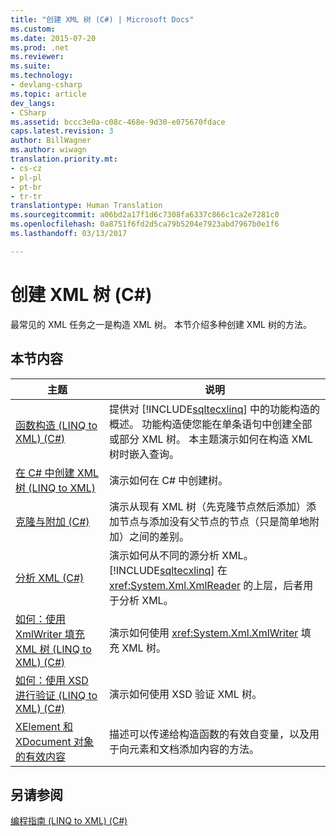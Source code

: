 ```yaml
---
title: "创建 XML 树 (C#) | Microsoft Docs"
ms.custom: 
ms.date: 2015-07-20
ms.prod: .net
ms.reviewer: 
ms.suite: 
ms.technology:
- devlang-csharp
ms.topic: article
dev_langs:
- CSharp
ms.assetid: bccc3e0a-c08c-468e-9d30-e075670fdace
caps.latest.revision: 3
author: BillWagner
ms.author: wiwagn
translation.priority.mt:
- cs-cz
- pl-pl
- pt-br
- tr-tr
translationtype: Human Translation
ms.sourcegitcommit: a06bd2a17f1d6c7308fa6337c866c1ca2e7281c0
ms.openlocfilehash: 0a8751f6fd2d5ca79b5204e7923abd7967b0e1f6
ms.lasthandoff: 03/13/2017

---
```

# <a name="creating-xml-trees-c"></a>创建 XML 树 (C#)
最常见的 XML 任务之一是构造 XML 树。 本节介绍多种创建 XML 树的方法。  
  
## <a name="in-this-section"></a>本节内容  
  
|主题|说明|  
|-----------|-----------------|  
|[函数构造 (LINQ to XML) (C#)](../../../../csharp/programming-guide/concepts/linq/functional-construction-linq-to-xml.md)|提供对 [!INCLUDE[sqltecxlinq](../../../../csharp/programming-guide/concepts/linq/includes/sqltecxlinq_md.md)] 中的功能构造的概述。 功能构造使您能在单条语句中创建全部或部分 XML 树。 本主题演示如何在构造 XML 树时嵌入查询。|  
|[在 C# 中创建 XML 树 (LINQ to XML)](../../../../csharp/programming-guide/concepts/linq/creating-xml-trees-linq-to-xml-2.md)|演示如何在 C# 中创建树。|  
|[克隆与附加 (C#)](../../../../csharp/programming-guide/concepts/linq/cloning-vs-attaching.md)|演示从现有 XML 树（先克隆节点然后添加）添加节点与添加没有父节点的节点（只是简单地附加）之间的差别。|  
|[分析 XML (C#)](../../../../csharp/programming-guide/concepts/linq/parsing-xml.md)|演示如何从不同的源分析 XML。 [!INCLUDE[sqltecxlinq](../../../../csharp/programming-guide/concepts/linq/includes/sqltecxlinq_md.md)] 在 <xref:System.Xml.XmlReader> 的上层，后者用于分析 XML。|  
|[如何：使用 XmlWriter 填充 XML 树 (LINQ to XML) (C#)](../../../../csharp/programming-guide/concepts/linq/how-to-populate-an-xml-tree-with-an-xmlwriter-linq-to-xml.md)|演示如何使用 <xref:System.Xml.XmlWriter> 填充 XML 树。|  
|[如何：使用 XSD 进行验证 (LINQ to XML) (C#)](../../../../csharp/programming-guide/concepts/linq/how-to-validate-using-xsd-linq-to-xml.md)|演示如何使用 XSD 验证 XML 树。|  
|[XElement 和 XDocument 对象的有效内容](../../../../csharp/programming-guide/concepts/linq/valid-content-of-xelement-and-xdocument-objects3.md)|描述可以传递给构造函数的有效自变量，以及用于向元素和文档添加内容的方法。|  
  
## <a name="see-also"></a>另请参阅  
 [编程指南 (LINQ to XML) (C#)](../../../../csharp/programming-guide/concepts/linq/programming-guide-linq-to-xml.md)
